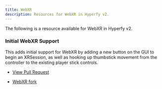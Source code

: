 ```yaml
---
title: WebXR
description: Resources for WebXR in Hyperfy v2.
---
```


The following is a resource available for WebXR in Hyperfy v2.

### Initial WebXR Support
This adds initial support for WebXR by adding a new button on the GUI to begin an XRSession, as well as hooking up thumbstick movement from the controller to the existing player stick controls.


* [View Pull Request](https://github.com/hyperfy-xyz/hyperfy/pull/29)

* [WebXR fork](https://github.com/msub2/hyperfy)
